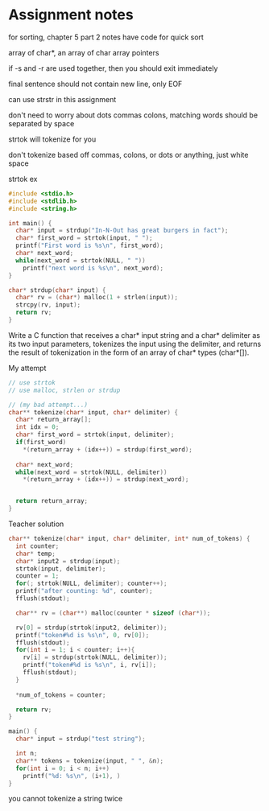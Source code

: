 # Assignment notes

for sorting, chapter 5 part 2 notes have code for quick sort

array of char*, an array of char array pointers

if -s and -r are used together, then you should exit immediately

final sentence should not contain new line, only EOF

can use strstr in this assignment

don't need to worry about dots commas colons, matching words should be separated by space

strtok will tokenize for you

don't tokenize based off commas, colons, or dots or anything, just white space

strtok ex

```C
#include <stdio.h>
#include <stdlib.h>
#include <string.h>

int main() {
  char* input = strdup("In-N-Out has great burgers in fact");
  char* first_word = strtok(input, " ");
  printf("First word is %s\n", first_word);
  char* next_word;
  while(next_word = strtok(NULL, " "))
    printf("next word is %s\n", next_word);
}

char* strdup(char* input) {
  char* rv = (char*) malloc(1 + strlen(input));
  strcpy(rv, input);
  return rv;
}
```

Write a C function that receives a char* input string and a char* delimiter as its two input parameters, tokenizes the input using the delimiter, and returns the result of tokenization in the form of an array of char* types (char*[]).

My attempt
```C
// use strtok
// use malloc, strlen or strdup

// (my bad attempt...)
char** tokenize(char* input, char* delimiter) {
  char* return_array[];
  int idx = 0;
  char* first_word = strtok(input, delimiter);
  if(first_word)
    *(return_array + (idx++)) = strdup(first_word);
  
  char* next_word;
  while(next_word = strtok(NULL, delimiter))
    *(return_array + (idx++)) = strdup(next_word);


  return return_array;
}
```

Teacher solution
```C
char** tokenize(char* input, char* delimiter, int* num_of_tokens) {
  int counter;
  char* temp;
  char* input2 = strdup(input);
  strtok(input, delimiter); 
  counter = 1;
  for(; strtok(NULL, delimiter); counter++);
  printf("after counting: %d", counter);
  fflush(stdout);

  char** rv = (char**) malloc(counter * sizeof (char*));

  rv[0] = strdup(strtok(input2, delimiter));
  printf("token#%d is %s\n", 0, rv[0]);
  fflush(stdout);
  for(int i = 1; i < counter; i++){
    rv[i] = strdup(strtok(NULL, delimiter));
    printf("token#%d is %s\n", i, rv[i]);
    fflush(stdout);
  }
  
  *num_of_tokens = counter;

  return rv;
}

main() {
  char* input = strdup("test string");

  int n;
  char** tokens = tokenize(input, " ", &n);
  for(int i = 0; i < n; i++)
    printf("%d: %s\n", (i+1), )
}
```

you cannot tokenize a string twice
